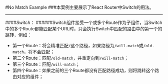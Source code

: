 #No Match Example
###本案例主要展示了React Router中Switch的用法。
***
####*Switch*：
######Switch组件接受一个或多个Route作为子组件，当Switch中的多个Route都能匹配某个URL时，只会执行Switch中匹配的路由中的第一个的跳转，例如：
    <Switch>
        <Route path="/" exact component={Home} />
        <Redirect from='/old-match' to='/will-match' />
        <Route path='/will-match' component={WillMatch} />
        <Route component={NoMatch} />
    </Switch>
* 第一个Route：将会精准匹配`/`这个路径，如果路径为`/will-match`或`/old-match`，将不会匹配；
* 第二个Route：匹配`/old-match`，并重定向到`/will-match`；
* 第三个Route：匹配`/will-match`；
* 第四个Route：如果之前的三个Route都没有匹配路径成功，则将跳转这个路由对应的组件；

